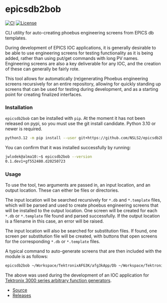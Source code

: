# epicsdb2bob

[![CI](https://github.com/NSLS2/epicsdb2bob/actions/workflows/pre-commit.yaml/badge.svg)](https://github.com/NSLS2/epicsdb2bob/actions/workflows/pre-commit.yaml) [![License](https://img.shields.io/badge/license-BSD--3--Clause-blue?style=flat-square)](https://opensource.org/license/bsd-3-clause)

CLI utility for auto-creating phoebus engineering screens from EPICS db templates.

During development of EPICS IOC applications, it is generally desirable to be able to use engineering screens for testing functionality as it is being added, rather than using put/get commands with long PV names.
Engineering screens are also a key deliverable for any IOC, and the creation of these can generally be fairly rote.

This tool allows for automatically (re)generating Phoebus engineering screens recursively for an entire repository, allowing for quickly standing up screens that can be used for testing during development, and as a starting point for creating finalized interfaces.

### Installation

`epicsdb2bob` can be installed with `pip`. At the moment it has not been released on pypi, so you must use the git install candidate. Python 3.10 or newer is required.

```bash
python3.12 -m pip install --user git+https://github.com/NSLS2/epicsdb2bob
```

You can confirm that it was installed successfully by running:

```bash
jwlodek@alma10:~$ epicsdb2bob --version
0.1.dev1+gf552480.d20250723
```

### Usage

To use the tool, two arguments are passed in, an input location, and an output location. These can either be files or directories.

The input location will be searched recursively for `*.db` and `*.template` files, which will be parsed and used to create phoebus engineering screens that will be installed to the output location. One screen will be created for each `*.db` or `*.template` file found and parsed successfully. If the output location is a filename in this case, an error will be raised.

The input location will also be searched for substitution files. If found, one screen per substitution file will be created, with buttons that open screens for the corresponding `*.db` or `*.template` files.

A typical command to auto-generate screens that are then included with the module is as follows:

```bash
epicsdb2bob ~/Workspace/TektronixAFG3K/afg3kApp/Db ~/Workspace/TektronixAFG3K/afg3kApp/op/bob
```

The above was used during the development of an IOC application for [Tektronix 3000 series arbitrary function generators](https://github.com/NSLS2/TektronixAFG3K).

* [Source](https://github.com/NSLS2/epicsdb2bob)
* [Releases](https://github.com/NSLS2/epicsdb2bob/releases)
